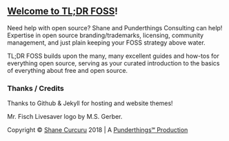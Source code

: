 ## [Welcome to TL;DR FOSS](http://tldrfoss.com/)!

Need help with open source?  Shane and Punderthings Consulting can help!  Expertise in open source branding/trademarks, licensing, community management, and just plain keeping your FOSS strategy above water. 

TL;DR FOSS builds upon the many, many excellent guides and how-tos for everything open source, serving as your curated introduction to the basics of everything about free and open source.

### Thanks / Credits

Thanks to Github & Jekyll for hosting and website themes!

Mr. Fisch Livesaver logo by M.S. Gerber.

Copyright © [Shane Curcuru](http://shanecurcuru.org/) 2018 | A [Punderthings℠ Production](http://punderthings.com/) 
